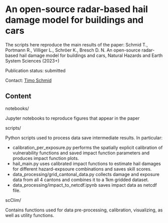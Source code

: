 # An open-source radar-based hail damage model for buildings and cars

The scripts here reproduce the main results of the paper:
Schmid T., Portmann R., Villiger L., Schröer K., Bresch D. N. An open-source radar-based hail damage model for buildings and cars, Natural Hazards and Earth System Sciences (2023+)

Publication status: submitted

Contact: [Timo Schmid](timo.schmid@usys.ethz.ch)

## Content

notebooks/

Jupyter notebooks to reproduce figures that appear in the paper

scripts/

Python scripts used to process data save intermediate results. In particular:
* calibration_per_exposure.py performs the spatially explicit calibration of vulnerability functions and saved impact function parameters and produces impact function plots.
* hail_main.py uses calibrated impact functions to estimate hail damages for different hazard-expsoure combinations and saves skill scores.
* data_processing/grid_cantonal_data.py collects damage and exposure data from all 4 cantons and combines it to a 1km gridded dataset.
* data_processing/impact_to_netcdf.ipynb saves impact data as netcdf file.

scClim/

Contains functions used for data pre-processing, calibration, visualizing, as well as utility functions.